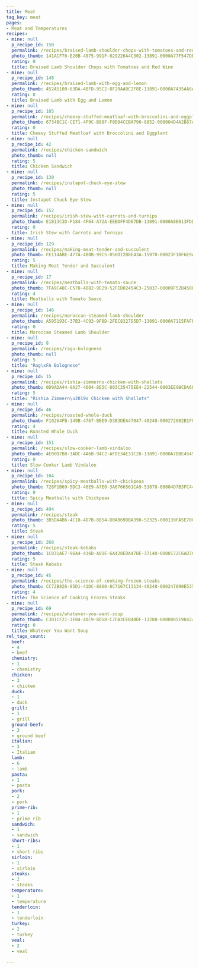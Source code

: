 ```yaml
---
title: Meat
tag_key: meat
pages:
- Meat and Temperatures
recipes:
- mine: null
  p_recipe_id: 150
  permalink: /recipes/braised-lamb-shoulder-chops-with-tomatoes-and-red-wine
  photo_thumb: 141ACF76-E20B-4975-991F-029226A4C302-13891-0000A77F547DB15F.jpg
  rating: 0
  title: Braised Lamb Shoulder Chops with Tomatoes and Red Wine
- mine: null
  p_recipe_id: 148
  permalink: /recipes/braised-lamb-with-egg-and-lemon
  photo_thumb: 452A5100-63DA-4BFD-95C2-8F29AA0C2F8E-13891-0000A7435AA6AEFD.jpg
  rating: 0
  title: Braised Lamb with Egg and Lemon
- mine: null
  p_recipe_id: 105
  permalink: /recipes/cheesy-stuffed-meatloaf-with-broccolini-and-eggplant
  photo_thumb: 6734BC1C-CE71-4F9C-B88F-F0E04CCBA790-8852-000004D4A2B87A77.jpg
  rating: 0
  title: Cheesy Stuffed Meatloaf with Broccolini and Eggplant
- mine: null
  p_recipe_id: 42
  permalink: /recipes/chicken-sandwich
  photo_thumb: null
  rating: 5
  title: Chicken Sandwich
- mine: null
  p_recipe_id: 130
  permalink: /recipes/instapot-chuck-eye-stew
  photo_thumb: null
  rating: 5
  title: Instapot Chuck Eye Stew
- mine: null
  p_recipe_id: 152
  permalink: /recipes/irish-stew-with-carrots-and-turnips
  photo_thumb: E1B13C3D-F184-4F64-A72A-EEBDFF4D67DB-13891-0000A8E013FDD867.jpg
  rating: 0
  title: Irish Stew with Carrots and Turnips
- mine: null
  p_recipe_id: 129
  permalink: /recipes/making-meat-tender-and-succulent
  photo_thumb: FE114ABE-477A-4B0B-99C5-056D12B8E43A-15978-00023F10F6E9A763.jpg
  rating: 5
  title: Making Meat Tender and Succulent
- mine: null
  p_recipe_id: 17
  permalink: /recipes/meatballs-with-tomato-sauce
  photo_thumb: 7FA9C48C-C578-4D82-9E29-52FED02454C3-25037-00009F52D450FA19.jpg
  rating: 4
  title: Meatballs with Tomato Sauce
- mine: null
  p_recipe_id: 146
  permalink: /recipes/moroccan-steamed-lamb-shoulder
  photo_thumb: A595193C-37B3-4C93-9F0D-2FEC8327D5D7-13891-0000A7115FAFFFF5.jpg
  rating: 0
  title: Moroccan Steamed Lamb Shoulder
- mine: null
  p_recipe_id: 8
  permalink: /recipes/ragu-bolognese
  photo_thumb: null
  rating: 5
  title: "Rag\xFA Bolognese"
- mine: null
  p_recipe_id: 15
  permalink: /recipes/rishia-zimmerns-chicken-with-shallots
  photo_thumb: 0D9ADA44-9A27-4604-8E5C-803C35475EE4-22544-0003EE9BCDA6FBC4.jpg
  rating: 5
  title: "Rishia Zimmern\u2019s Chicken with Shallots"
- mine: null
  p_recipe_id: 46
  permalink: /recipes/roasted-whole-duck
  photo_thumb: F10264FB-149B-4767-BBE9-D3B3DEA47047-40248-000272082B1F0C13.jpg
  rating: 4
  title: Roasted Whole Duck
- mine: null
  p_recipe_id: 151
  permalink: /recipes/slow-cooker-lamb-vindaloo
  photo_thumb: 4E00D7B8-3ADC-4A6B-94C2-AFDE34E31C28-13891-0000A7DBE4545D78.jpg
  rating: 0
  title: Slow-Cooker Lamb Vindaloo
- mine: null
  p_recipe_id: 104
  permalink: /recipes/spicy-meatballs-with-chickpeas
  photo_thumb: 728F1B69-5DC3-46E9-A7E0-3A6766561CA9-53878-00004D7B3FC443A9.jpg
  rating: 0
  title: Spicy Meatballs with Chickpeas
- mine: null
  p_recipe_id: 494
  permalink: /recipes/steak
  photo_thumb: 3B5DA4B6-4C18-4D7B-8854-D0A069DBA398-52325-000139FA5E70CF51.jpg
  rating: 5
  title: Steak
- mine: null
  p_recipe_id: 268
  permalink: /recipes/steak-kebabs
  photo_thumb: 1C031AE7-96A4-436D-A01E-6A428EDA47BE-37140-0000172C6AD7C0FB.jpg
  rating: 5
  title: Steak Kebabs
- mine: null
  p_recipe_id: 45
  permalink: /recipes/the-science-of-cooking-frozen-steaks
  photo_thumb: CC72B826-95D1-41DC-8860-8C7167C13134-40248-000247890E535D22.jpg
  rating: 4
  title: The Science of Cooking Frozen Steaks
- mine: null
  p_recipe_id: 69
  permalink: /recipes/whatever-you-want-soup
  photo_thumb: C301CF21-3E04-40C9-8D58-C7FA3CEB4BDF-13288-0000085198424F30.jpg
  rating: 0
  title: Whatever You Want Soup
rel_tags_count:
  beef:
  - 4
  - beef
  chemistry:
  - 1
  - chemistry
  chicken:
  - 3
  - chicken
  duck:
  - 1
  - duck
  grill:
  - 1
  - grill
  ground-beef:
  - 3
  - ground beef
  italian:
  - 3
  - Italian
  lamb:
  - 6
  - lamb
  pasta:
  - 1
  - pasta
  pork:
  - 2
  - pork
  prime-rib:
  - 1
  - prime rib
  sandwich:
  - 1
  - sandwich
  short-ribs:
  - 1
  - short ribs
  sirloin:
  - 1
  - sirloin
  steaks:
  - 2
  - steaks
  temperature:
  - 1
  - temperature
  tenderloin:
  - 1
  - tenderloin
  turkey:
  - 2
  - turkey
  veal:
  - 2
  - veal

---
```

